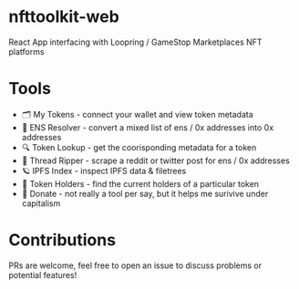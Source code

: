 # nfttoolkit-web
React App interfacing with Loopring / GameStop Marketplaces NFT platforms

# Tools
- 🗂️ My Tokens - connect your wallet and view token metadata
- 👾 ENS Resolver - convert a mixed list of ens / 0x addresses into 0x addresses
- 🔍 Token Lookup - get the coorisponding metadata for a token
- 🌾 Thread Ripper - scrape a reddit or twitter post for ens / 0x addresses
- 🪐 IPFS Index - inspect IPFS data & filetrees
- 🧩 Token Holders - find the current holders of a particular token
- 🥰 Donate - not really a tool per say, but it helps me surivive under capitalism

# Contributions
PRs are welcome, feel free to open an issue to discuss problems or potential features!
